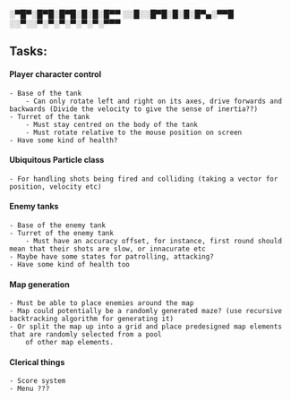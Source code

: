 ░▀█▀░█▀█░█▀█░█░█░█▀▀
░░█░░█▀█░█░█░█▀▄░▀▀█
░░▀░░▀░▀░▀░▀░▀░▀░▀▀▀

## Tasks:
#### Player character control
	- Base of the tank
		- Can only rotate left and right on its axes, drive forwards and backwards (Divide the velocity to give the sense of inertia??) 
	- Turret of the tank
		- Must stay centred on the body of the tank
		- Must rotate relative to the mouse position on screen
	- Have some kind of health?
#### Ubiquitous Particle class 
	- For handling shots being fired and colliding (taking a vector for position, velocity etc)
#### Enemy tanks
	- Base of the enemy tank
	- Turret of the enemy tank
		- Must have an accuracy offset, for instance, first round should mean that their shots are slow, or innacurate etc
	- Maybe have some states for patrolling, attacking?
	- Have some kind of health too
#### Map generation
	- Must be able to place enemies around the map
	- Map could potentially be a randomly generated maze? (use recursive backtracking algorithm for generating it)
	- Or split the map up into a grid and place predesigned map elements that are randomly selected from a pool
		of other map elements.

#### Clerical things
	- Score system
	- Menu ???

